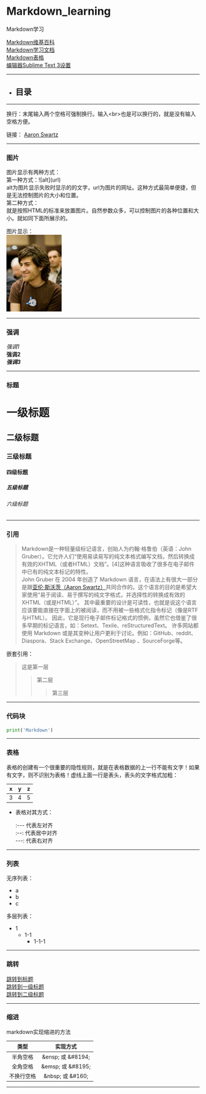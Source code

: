 # Markdown_learning
Markdown学习

[Markdown维基百科](https://zh.wikipedia.org/wiki/Markdown#%E5%9B%BE%E7%89%87)  
[Markdown学习文档](https://markdown.tw/)  
[Markdown表格](http://xianbai.me/learn-md/article/extension/table.html)  
[编辑器Sublime Text 3设置](https://blog.csdn.net/senver_wen/article/details/80002465)  

-----------------------------------

* ## 目录

---------------------------------

换行：末尾输入两个空格可强制换行。输入\<br>也是可以换行的，就是没有输入空格方便。  

链接：
[Aaron Swartz](https://zh.wikipedia.org/wiki/%E4%BA%9A%E4%BC%A6%C2%B7%E6%96%AF%E6%B2%83%E8%8C%A8)

-------------------------

### 图片

图片显示有两种方式：  
第一种方式：\![alt]\(url)  
    alt为图片显示失败时显示的的文字，url为图片的网址。这种方式最简单便捷，但是无法控制图片的大小和位置。  
第二种方式：  
    就是按照HTML的标准来放置图片。自然参数众多，可以控制图片的各种位置和大小。就如同下面所展示的。

图片显示：  
<img src='https://github.com/suifengpiaoyang/Markdown_learning/blob/master/360px-Aaron_Swartz_profile.jpg' with = 100 height = 200 alt = '头像'>

-------------------------

### 强调  
*强调1*  
**强调2**  
***强调3***  

----------------------

### 标题

# 一级标题
## 二级标题   
### 三级标题  
#### 四级标题   
##### 五级标题  
###### 六级标题   

-----------------------

### 引用

>Markdown是一种轻量级标记语言，创始人为约翰·格鲁伯（英语：John Gruber）。它允许人们“使用易读易写的纯文本格式编写文档，然后转换成有效的XHTML（或者HTML）文档”。[4]这种语言吸收了很多在电子邮件中已有的纯文本标记的特性。<br>John Gruber 在 2004 年创造了 Markdown 语言，在语法上有很大一部分是跟[亚伦·斯沃茨（Aaron Swartz）](https://zh.wikipedia.org/wiki/%E4%BA%9A%E4%BC%A6%C2%B7%E6%96%AF%E6%B2%83%E8%8C%A8)共同合作的。这个语言的目的是希望大家使用“易于阅读、易于撰写的纯文字格式，并选择性的转换成有效的XHTML（或是HTML）”。 其中最重要的设计是可读性，也就是说这个语言应该要能直接在字面上的被阅读，而不用被一些格式化指令标记（像是RTF与HTML）。 因此，它是现行电子邮件标记格式的惯例，虽然它也借鉴了很多早期的标记语言，如：Setext、Texile、reStructuredText。 许多网站都使用 Markdown 或是其变种让用户更利于讨论。例如：GitHub、reddit、Diaspora、Stack Exchange、OpenStreetMap 、SourceForge等。  

嵌套引用：
>这是第一层
>>第二层
>>>第三层

--------------------------

### 代码块

```python
print('Markdown')
```

----------------------
### 表格

表格的创建有一个很重要的隐性规则，就是在表格数据的上一行不能有文字！如果有文字，则不识别为表格！虚线上面一行是表头，表头的文字格式加粗：

|x|y|z
|---|---|---
|3|4|5

* 表格对其方式：  

    :--- 代表左对齐  
    :--: 代表居中对齐  
    ---: 代表右对齐  

-----------------------
 ### 列表
 
无序列表：
* a
* b 
* c

多层列表：
* 1
    * 1-1
        * 1-1-1

-----------------------

### 跳转

[跳转到标题](#markdown_learning)  
[跳转到一级标题](#一级标题)  
[跳转到二级标题](#二级标题)  

-----------------------
### 缩进
markdown实现缩进的方法

|类型|实现方式|
|:--:|:--:|
|半角空格|\&ensp; 或 \&#8194;|
|全角空格|\&emsp; 或 \&#8195;|
|不换行空格|\&nbsp; 或 \&#160;|

------------------------
